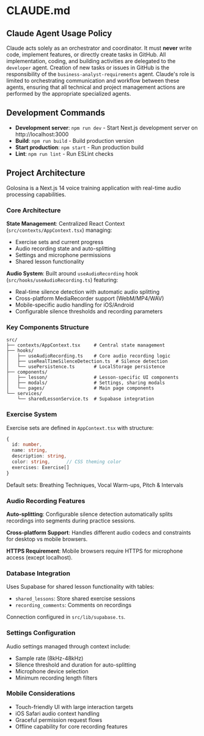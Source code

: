 # CLAUDE.md

## Claude Agent Usage Policy

Claude acts solely as an orchestrator and coordinator. It must **never** write code, implement features, or directly create tasks in GitHub. All implementation, coding, and building activities are delegated to the `developer` agent. Creation of new tasks or issues in GitHub is the responsibility of the `business-analyst-requirements` agent. Claude's role is limited to orchestrating communication and workflow between these agents, ensuring that all technical and project management actions are performed by the appropriate specialized agents.

## Development Commands

- **Development server**: `npm run dev` - Start Next.js development server on http://localhost:3000
- **Build**: `npm run build` - Build production version
- **Start production**: `npm start` - Run production build  
- **Lint**: `npm run lint` - Run ESLint checks

## Project Architecture

Golosina is a Next.js 14 voice training application with real-time audio processing capabilities.

### Core Architecture

**State Management**: Centralized React Context (`src/contexts/AppContext.tsx`) managing:
- Exercise sets and current progress
- Audio recording state and auto-splitting
- Settings and microphone permissions
- Shared lesson functionality

**Audio System**: Built around `useAudioRecording` hook (`src/hooks/useAudioRecording.ts`) featuring:
- Real-time silence detection with automatic audio splitting
- Cross-platform MediaRecorder support (WebM/MP4/WAV)
- Mobile-specific audio handling for iOS/Android
- Configurable silence thresholds and recording parameters

### Key Components Structure

```
src/
├── contexts/AppContext.tsx     # Central state management
├── hooks/
│   ├── useAudioRecording.ts    # Core audio recording logic
│   ├── useRealTimeSilenceDetection.ts  # Silence detection
│   └── usePersistence.ts       # LocalStorage persistence
├── components/
│   ├── lesson/                 # Lesson-specific UI components
│   ├── modals/                 # Settings, sharing modals
│   └── pages/                  # Main page components
└── services/
    └── sharedLessonService.ts  # Supabase integration
```

### Exercise System

Exercise sets are defined in `AppContext.tsx` with structure:
```typescript
{
  id: number,
  name: string, 
  description: string,
  color: string,      // CSS theming color
  exercises: Exercise[]
}
```

Default sets: Breathing Techniques, Vocal Warm-ups, Pitch & Intervals

### Audio Recording Features

**Auto-splitting**: Configurable silence detection automatically splits recordings into segments during practice sessions.

**Cross-platform Support**: Handles different audio codecs and constraints for desktop vs mobile browsers.

**HTTPS Requirement**: Mobile browsers require HTTPS for microphone access (except localhost).

### Database Integration

Uses Supabase for shared lesson functionality with tables:
- `shared_lessons`: Store shared exercise sessions
- `recording_comments`: Comments on recordings

Connection configured in `src/lib/supabase.ts`.

### Settings Configuration

Audio settings managed through context include:
- Sample rate (8kHz-48kHz)
- Silence threshold and duration for auto-splitting
- Microphone device selection
- Minimum recording length filters

### Mobile Considerations

- Touch-friendly UI with large interaction targets
- iOS Safari audio context handling
- Graceful permission request flows
- Offline capability for core recording features